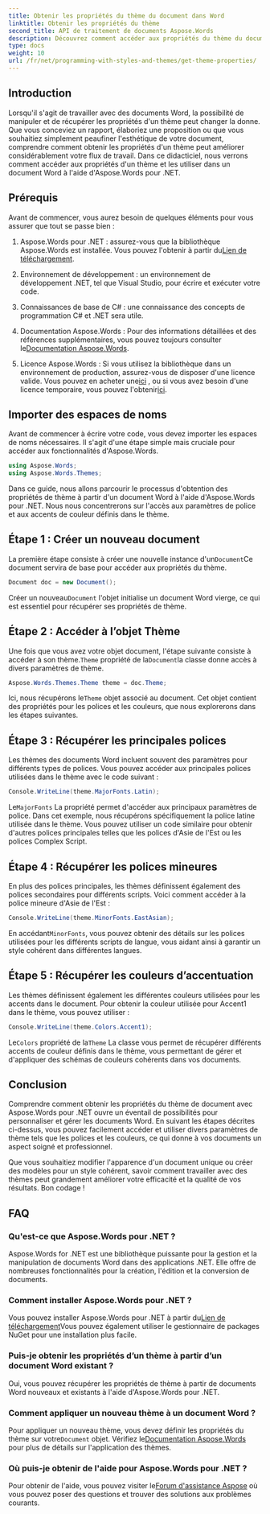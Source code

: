 ```yaml
---
title: Obtenir les propriétés du thème du document dans Word
linktitle: Obtenir les propriétés du thème
second_title: API de traitement de documents Aspose.Words
description: Découvrez comment accéder aux propriétés du thème du document et les gérer dans Word à l'aide d'Aspose.Words pour .NET. Apprenez à récupérer les polices et les couleurs avec notre guide.
type: docs
weight: 10
url: /fr/net/programming-with-styles-and-themes/get-theme-properties/
---
```

## Introduction

Lorsqu'il s'agit de travailler avec des documents Word, la possibilité de manipuler et de récupérer les propriétés d'un thème peut changer la donne. Que vous conceviez un rapport, élaboriez une proposition ou que vous souhaitiez simplement peaufiner l'esthétique de votre document, comprendre comment obtenir les propriétés d'un thème peut améliorer considérablement votre flux de travail. Dans ce didacticiel, nous verrons comment accéder aux propriétés d'un thème et les utiliser dans un document Word à l'aide d'Aspose.Words pour .NET.

## Prérequis

Avant de commencer, vous aurez besoin de quelques éléments pour vous assurer que tout se passe bien :

1.  Aspose.Words pour .NET : assurez-vous que la bibliothèque Aspose.Words est installée. Vous pouvez l'obtenir à partir du[Lien de téléchargement](https://releases.aspose.com/words/net/).

2. Environnement de développement : un environnement de développement .NET, tel que Visual Studio, pour écrire et exécuter votre code.

3. Connaissances de base de C# : une connaissance des concepts de programmation C# et .NET sera utile.

4.  Documentation Aspose.Words : Pour des informations détaillées et des références supplémentaires, vous pouvez toujours consulter le[Documentation Aspose.Words](https://reference.aspose.com/words/net/).

5. Licence Aspose.Words : Si vous utilisez la bibliothèque dans un environnement de production, assurez-vous de disposer d'une licence valide. Vous pouvez en acheter une[ici](https://purchase.aspose.com/buy) , ou si vous avez besoin d'une licence temporaire, vous pouvez l'obtenir[ici](https://purchase.aspose.com/temporary-license/).

## Importer des espaces de noms

Avant de commencer à écrire votre code, vous devez importer les espaces de noms nécessaires. Il s'agit d'une étape simple mais cruciale pour accéder aux fonctionnalités d'Aspose.Words.

```csharp
using Aspose.Words;
using Aspose.Words.Themes;
```

Dans ce guide, nous allons parcourir le processus d'obtention des propriétés de thème à partir d'un document Word à l'aide d'Aspose.Words pour .NET. Nous nous concentrerons sur l'accès aux paramètres de police et aux accents de couleur définis dans le thème.

## Étape 1 : Créer un nouveau document

 La première étape consiste à créer une nouvelle instance d'un`Document`Ce document servira de base pour accéder aux propriétés du thème.

```csharp
Document doc = new Document();
```

 Créer un nouveau`Document` l'objet initialise un document Word vierge, ce qui est essentiel pour récupérer ses propriétés de thème.

## Étape 2 : Accéder à l’objet Thème

 Une fois que vous avez votre objet document, l'étape suivante consiste à accéder à son thème.`Theme` propriété de la`Document`la classe donne accès à divers paramètres de thème.

```csharp
Aspose.Words.Themes.Theme theme = doc.Theme;
```

 Ici, nous récupérons le`Theme` objet associé au document. Cet objet contient des propriétés pour les polices et les couleurs, que nous explorerons dans les étapes suivantes.

## Étape 3 : Récupérer les principales polices

Les thèmes des documents Word incluent souvent des paramètres pour différents types de polices. Vous pouvez accéder aux principales polices utilisées dans le thème avec le code suivant :

```csharp
Console.WriteLine(theme.MajorFonts.Latin);
```

 Le`MajorFonts` La propriété permet d'accéder aux principaux paramètres de police. Dans cet exemple, nous récupérons spécifiquement la police latine utilisée dans le thème. Vous pouvez utiliser un code similaire pour obtenir d'autres polices principales telles que les polices d'Asie de l'Est ou les polices Complex Script.

## Étape 4 : Récupérer les polices mineures

En plus des polices principales, les thèmes définissent également des polices secondaires pour différents scripts. Voici comment accéder à la police mineure d'Asie de l'Est :

```csharp
Console.WriteLine(theme.MinorFonts.EastAsian);
```

 En accédant`MinorFonts`, vous pouvez obtenir des détails sur les polices utilisées pour les différents scripts de langue, vous aidant ainsi à garantir un style cohérent dans différentes langues.

## Étape 5 : Récupérer les couleurs d’accentuation

Les thèmes définissent également les différentes couleurs utilisées pour les accents dans le document. Pour obtenir la couleur utilisée pour Accent1 dans le thème, vous pouvez utiliser :

```csharp
Console.WriteLine(theme.Colors.Accent1);
```

 Le`Colors` propriété de la`Theme` La classe vous permet de récupérer différents accents de couleur définis dans le thème, vous permettant de gérer et d'appliquer des schémas de couleurs cohérents dans vos documents.

## Conclusion

Comprendre comment obtenir les propriétés du thème de document avec Aspose.Words pour .NET ouvre un éventail de possibilités pour personnaliser et gérer les documents Word. En suivant les étapes décrites ci-dessus, vous pouvez facilement accéder et utiliser divers paramètres de thème tels que les polices et les couleurs, ce qui donne à vos documents un aspect soigné et professionnel.

Que vous souhaitiez modifier l'apparence d'un document unique ou créer des modèles pour un style cohérent, savoir comment travailler avec des thèmes peut grandement améliorer votre efficacité et la qualité de vos résultats. Bon codage !

## FAQ

### Qu'est-ce que Aspose.Words pour .NET ?

Aspose.Words for .NET est une bibliothèque puissante pour la gestion et la manipulation de documents Word dans des applications .NET. Elle offre de nombreuses fonctionnalités pour la création, l'édition et la conversion de documents.

### Comment installer Aspose.Words pour .NET ?

 Vous pouvez installer Aspose.Words pour .NET à partir du[Lien de téléchargement](https://releases.aspose.com/words/net/)Vous pouvez également utiliser le gestionnaire de packages NuGet pour une installation plus facile.

### Puis-je obtenir les propriétés d’un thème à partir d’un document Word existant ?

Oui, vous pouvez récupérer les propriétés de thème à partir de documents Word nouveaux et existants à l'aide d'Aspose.Words pour .NET.

### Comment appliquer un nouveau thème à un document Word ?

 Pour appliquer un nouveau thème, vous devez définir les propriétés du thème sur votre`Document` objet. Vérifiez le[Documentation Aspose.Words](https://reference.aspose.com/words/net/) pour plus de détails sur l'application des thèmes.

### Où puis-je obtenir de l'aide pour Aspose.Words pour .NET ?

 Pour obtenir de l'aide, vous pouvez visiter le[Forum d'assistance Aspose](https://forum.aspose.com/c/words/8) où vous pouvez poser des questions et trouver des solutions aux problèmes courants.